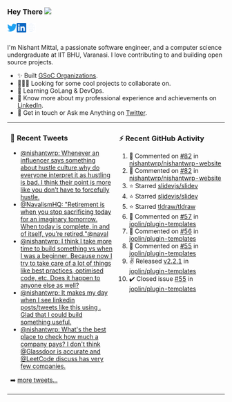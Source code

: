 ### Hey There <img src="https://media.giphy.com/media/hvRJCLFzcasrR4ia7z/giphy.gif" width="25px">
<a href="https://urls.nishantwrp.com/twitter-github" target="_blank">
  <img align="left" alt="Nishant's Twitter" width="22px" src="./assets/twitter.svg" />
</a>
<a href="https://urls.nishantwrp.com/linkedin-github" target="_blank">
  <img align="left" alt="Nishant's LinkedIn" width="22px" src="./assets/linkedin.svg" />
</a>
<a href="https://urls.nishantwrp.com/site-github" target="_blank">
  <img align="left" alt="Nishant's Site" width="22px" src="./assets/globe.svg" />
</a>
<br /><br />

I'm Nishant Mittal, a passionate software engineer, and a computer science undergraduate at IIT BHU, Varanasi. I love contributing to and building open source projects.

- ✨ Built [GSoC Organizations](https://www.gsocorganizations.dev/).
- 👨🏽‍💻 Looking for some cool projects to collaborate on.
- 🌱 Learning GoLang & DevOps.
- 🚀 Know more about my professional experience and achievements on [LinkedIn](https://urls.nishantwrp.com/linkedin-github).
- 💬 Get in touch or Ask me Anything on [Twitter](https://urls.nishantwrp.com/twitter-github).

<table><tr>
<td valign="top" width="50%">

### 📱 Recent Tweets
<!-- TWITTER:START -->
- [@nishantwrp: Whenever an influencer says something about hustle culture,why do everyone interpret it as hustling is bad. I think their point is more like you don’t have to forcefully hustle.](https://rss.app/articles/cb4e791f6f6d729c074351566bd3a7c508111d6e1136a1e9c3ec930d979628d4f61eb1492ac7df6cfbaa6a75de110b9069d66de7ca1a7c148e)
- [@NavalismHQ: &quot;Retirement is when you stop sacrificing today for an imaginary tomorrow. When today is complete, in and of itself, you’re retired.&quot;@naval](https://rss.app/articles/cb4e791f6f6d729c074351566bd3a7c508111d6e313ea4e0ceeb9417adb728d4f61eb1492ac7df6cfbaa6a7ada170d9a66d36fe0c6177c1683)
- [@nishantwrp: I think I take more time to build something vs when I was a beginner. Because now I try to take care of a lot of things like best practices, optimised code, etc. Does it happen to anyone else as well?](https://rss.app/articles/cb4e791f6f6d729c074351566bd3a7c508111d6e1136a1e9c3ec930d979628d4f61eb1492ac7df6cfba56f78dc1d0e9b62d56de1c6107d1c82)
- [@nishantwrp: It makes my day when I see linkedin posts/tweets like this using . Glad that I could build something useful.](https://rss.app/articles/cb4e791f6f6d729c074351566bd3a7c508111d6e1136a1e9c3ec930d979628d4f61eb1492ac7df6cfba56a7ade11089662d169e3c01a791c83)
- [@nishantwrp: What&#39;s the best place to check how much a company pays? I don&#39;t think @Glassdoor is accurate and @LeetCode discuss has very few companies.](https://rss.app/articles/cb4e791f6f6d729c074351566bd3a7c508111d6e1136a1e9c3ec930d979628d4f61eb1492ac7df6cfba46c79da17089265d46ce3c310781183)
<!-- TWITTER:END -->
➡️ [more tweets...](https://twitter.com/nishantwrp)

</td>
<td valign="top" width="50%">

### ⚡ Recent GitHub Activity
<!--RECENT_ACTIVITY:start-->
1. 💬 Commented on [#82](https://github.com/nishantwrp/nishantwrp-website/issues/82#issuecomment-1027879904) in [nishantwrp/nishantwrp-website](https://github.com/nishantwrp/nishantwrp-website)
2. 💬 Commented on [#82](https://github.com/nishantwrp/nishantwrp-website/issues/82#issuecomment-1027879442) in [nishantwrp/nishantwrp-website](https://github.com/nishantwrp/nishantwrp-website)
3. ⭐ Starred [slidevjs/slidev](https://github.com/slidevjs/slidev)
4. ⭐ Starred [slidevjs/slidev](https://github.com/slidevjs/slidev)
5. ⭐ Starred [tldraw/tldraw](https://github.com/tldraw/tldraw)
6. 💬 Commented on [#57](https://github.com/joplin/plugin-templates/issues/57#issuecomment-1024414319) in [joplin/plugin-templates](https://github.com/joplin/plugin-templates)
7. 💬 Commented on [#56](https://github.com/joplin/plugin-templates/issues/56#issuecomment-1023424466) in [joplin/plugin-templates](https://github.com/joplin/plugin-templates)
8. 💬 Commented on [#55](https://github.com/joplin/plugin-templates/issues/55#issuecomment-1021638340) in [joplin/plugin-templates](https://github.com/joplin/plugin-templates)
9. ✌️ Released [v2.2.1](https://github.com/joplin/plugin-templates/releases/tag/v2.2.1) in [joplin/plugin-templates](https://github.com/joplin/plugin-templates)
10. ✔️ Closed issue [#55](https://github.com/joplin/plugin-templates/issues/55) in [joplin/plugin-templates](https://github.com/joplin/plugin-templates)
<!--RECENT_ACTIVITY:end-->

</td>
</tr></table>

